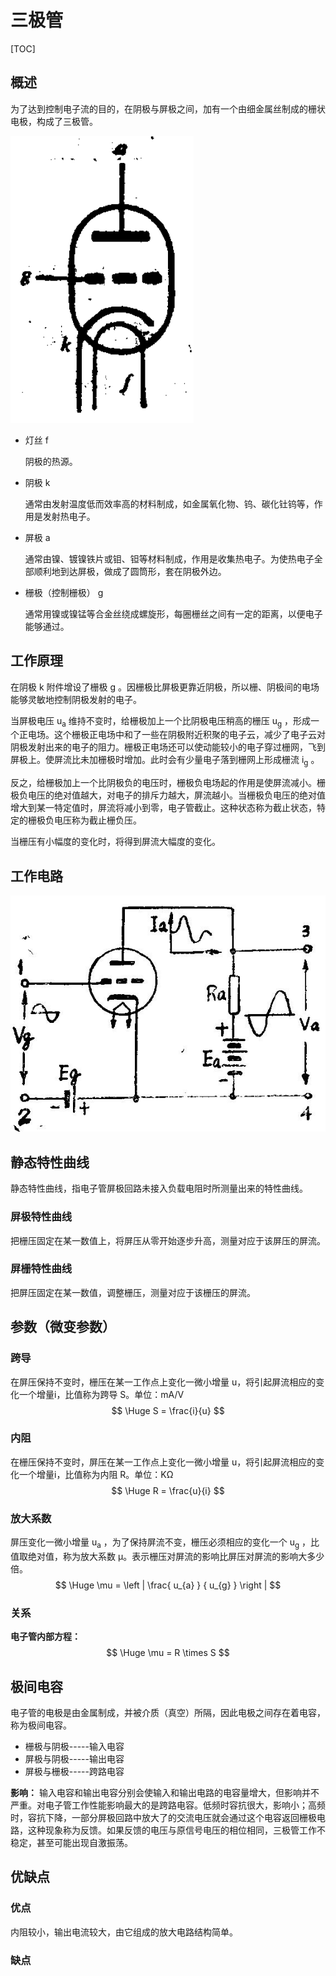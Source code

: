 # 三极管

[TOC]

## 概述

为了达到控制电子流的目的，在阴极与屏极之间，加有一个由细金属丝制成的栅状电极，构成了三极管。



 ![](../../../Image/t/tube_三极管.png)

* 灯丝	f

  阴极的热源。

* 阴极    k

  通常由发射温度低而效率高的材料制成，如金属氧化物、钨、碳化钍钨等，作用是发射热电子。

* 屏极    a

  通常由镍、镀镍铁片或钼、钽等材料制成，作用是收集热电子。为使热电子全部顺利地到达屏极，做成了圆筒形，套在阴极外边。

* 栅极（控制栅极）    g

  通常用镍或镍锰等合金丝绕成螺旋形，每圈栅丝之间有一定的距离，以便电子能够通过。

## 工作原理

在阴极 k 附件增设了栅极 g 。因栅极比屏极更靠近阴极，所以栅、阴极间的电场能够灵敏地控制阴极发射的电子。

当屏极电压 u<sub>a</sub> 维持不变时，给栅极加上一个比阴极电压稍高的栅压 u<sub>g</sub> ，形成一个正电场。这个栅极正电场中和了一些在阴极附近积聚的电子云，减少了电子云对阴极发射出来的电子的阻力。栅极正电场还可以使动能较小的电子穿过栅网，飞到屏极上。使屏流比未加栅极时增加。此时会有少量电子落到栅网上形成栅流 i<sub>g</sub> 。

反之，给栅极加上一个比阴极负的电压时，栅极负电场起的作用是使屏流减小。栅极负电压的绝对值越大，对电子的排斥力越大，屏流越小。当栅极负电压的绝对值增大到某一特定值时，屏流将减小到零，电子管截止。这种状态称为截止状态，特定的栅极负电压称为截止栅负压。

当栅压有小幅度的变化时，将得到屏流大幅度的变化。

## 工作电路

 ![](../../../Image/v/vacuum_tube_三极管电路.jpg)

## 静态特性曲线

静态特性曲线，指电子管屏极回路未接入负载电阻时所测量出来的特性曲线。

### 屏极特性曲线

把栅压固定在某一数值上，将屏压从零开始逐步升高，测量对应于该屏压的屏流。

### 屏栅特性曲线

把屏压固定在某一数值，调整栅压，测量对应于该栅压的屏流。

## 参数（微变参数）

### 跨导
在屏压保持不变时，栅压在某一工作点上变化一微小增量 u，将引起屏流相应的变化一个增量i，比值称为跨导 S。单位：mA/V
$$
\Huge S = \frac{i}{u}
$$

### 内阻
在栅压保持不变时，屏压在某一工作点上变化一微小增量 u，将引起屏流相应的变化一个增量i，比值称为内阻 R。单位：KΩ
$$
\Huge R = \frac{u}{i}
$$

### 放大系数
屏压变化一微小增量 u<sub>a</sub> ，为了保持屏流不变，栅压必须相应的变化一个 u<sub>g</sub> ，比值取绝对值，称为放大系数 μ。表示栅压对屏流的影响比屏压对屏流的影响大多少倍。
$$
\Huge \mu  = \left | \frac{ u_{a} } { u_{g} } \right |
$$

### 关系
**电子管内部方程：**
$$
\Huge \mu  = R \times S
$$

## 极间电容

电子管的电极是由金属制成，并被介质（真空）所隔，因此电极之间存在着电容，称为极间电容。

* 栅极与阴极-----输入电容
* 屏极与阴极-----输出电容
* 屏极与栅极-----跨路电容

**影响：** 输入电容和输出电容分别会使输入和输出电路的电容量增大，但影响并不严重。对电子管工作性能影响最大的是跨路电容。低频时容抗很大，影响小；高频时，容抗下降，一部分屏极回路中放大了的交流电压就会通过这个电容返回栅极电路，这种现象称为反馈。如果反馈的电压与原信号电压的相位相同，三极管工作不稳定，甚至可能出现自激振荡。

## 优缺点

### 优点

内阻较小，输出电流较大，由它组成的放大电路结构简单。

### 缺点

